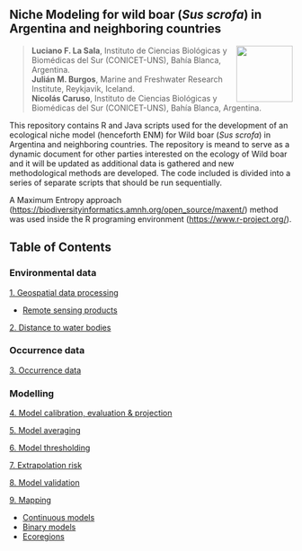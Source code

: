 ## Niche Modeling for wild boar (*Sus scrofa*) in Argentina and neighboring countries

<img src="https://user-images.githubusercontent.com/20196847/82152923-d78ba600-983a-11ea-9bfc-2a9115a029f5.jpg" height="100" width="100" img align="right">

>**Luciano F. La Sala**, Instituto de Ciencias Biológicas y Biomédicas del Sur (CONICET-UNS), Bahía Blanca, Argentina.  
**Julián M. Burgos**, Marine and Freshwater Research Institute, Reykjavik, Iceland.   
**Nicolás Caruso**, Instituto de Ciencias Biológicas y Biomédicas del Sur (CONICET-UNS), Bahía Blanca, Argentina. 

This repository contains R and Java scripts used for the development of an ecological niche model (henceforth ENM) for Wild boar (*Sus scrofa*) in Argentina and neighboring countries.
The repository is meand to serve as a dynamic document for other parties interested on the ecology of Wild boar and it will be updated as additional data is gathered and new methodological methods are developed. 
The code included is divided into a series of separate scripts that should be run sequentially.

A Maximum Entropy approach (https://biodiversityinformatics.amnh.org/open_source/maxent/) method was used inside the R programing environment (https://www.r-project.org/).

Table of Contents
----------

### Environmental data

[1. Geospatial data processing](./GEE_raster_processing/README.md)  
- [Remote sensing products](./GEE_raster_processing/Data_processing)

[2. Distance to water bodies](./Scripts/Distance_to_water.md)

### Occurrence data

[3. Occurrence data](./Scripts/Occurrence_data_&_model_setup.md)

### Modelling

[4. Model calibration, evaluation & projection](./Scripts/Calibration_evaluation_&_projection.md)

[5. Model averaging](./Scripts/Model_averaging.md)

[6. Model thresholding](./Scripts/Model_thresholding.md)

[7. Extrapolation risk](./Scripts/Extrapolation_risk.md)

[8. Model validation](./Validation/README.md)

[9. Mapping](Scripts/Mapping.md)
- [Continuous models](./Results/Leptospira.md) 
- [Binary models](./Results/Leptospira.md)
- [Ecoregions](./Results/Leptospira.md)
